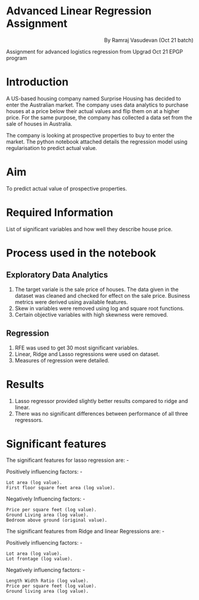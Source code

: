 # Advanced Linear Regression Assignment
<p align = 'right'>By Ramraj Vasudevan (Oct 21 batch)</p>

Assignment for advanced logistics regression from Upgrad Oct 21 EPGP program

# Introduction
A US-based housing company named Surprise Housing has decided to enter the Australian market. The company uses data analytics to purchase houses at a price below their actual values and flip them on at a higher price. For the same purpose, the company has collected a data set from the sale of houses in Australia.

The company is looking at prospective properties to buy to enter the market. The python notebook attached details the regression model using regularisation to predict actual value.

# Aim
To predict actual value of prospective properties.

# Required Information
List of significant variables and how well they describe house price.

# Process used in the notebook

## Exploratory Data Analytics
1. The target variale is the sale price of houses. The data given in the dataset was cleaned and checked for effect on the sale price. Business metrics were derived using available features.
2. Skew in variables were removed using log and square root functions.
3. Certain objective variables with high skewness were removed.

## Regression
1. RFE was used to get 30 most significant variables.
2. Linear, Ridge and Lasso regressions were used on dataset.
3. Measures of regression were detailed.

# Results
1. Lasso regressor provided slightly better results compared to ridge and linear.
2. There was no significant differences between performance of all three regressors.

# Significant features
The significant features for lasso regression are: -

  Positively influencing factors: -

    Lot area (log value).
    First floor square feet area (log value).
   Negatively Influencing factors: -

    Price per square feet (log value).
    Ground Living area (log value).
    Bedroom above ground (original value).

The significant features from Ridge and linear Regressions are: -

  Positively influencing factors: -

    Lot area (log value).
    Lot frontage (log value).
    
  Negatively influencing factors: -

    Length Width Ratio (log value).
    Price per square feet (log value).
    Ground living area (log value).

